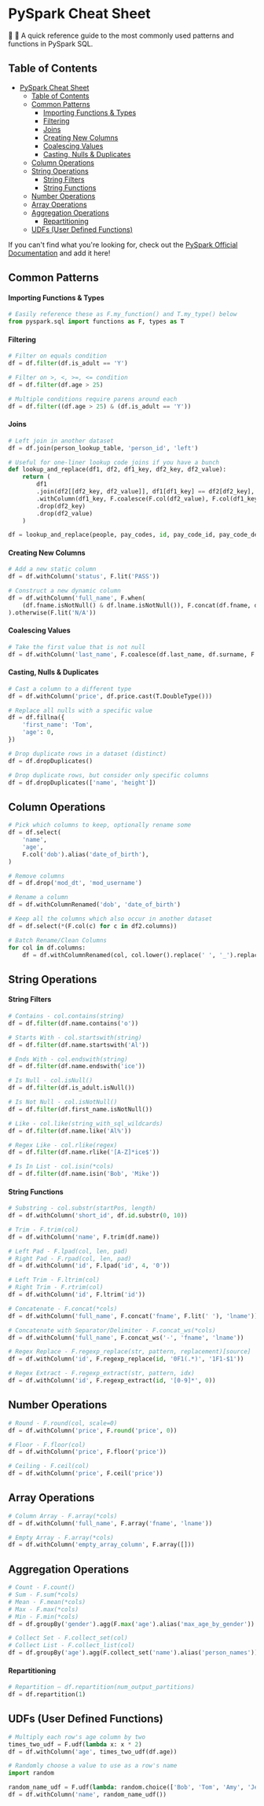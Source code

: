 # PySpark Cheat Sheet

🐍 📄 A quick reference guide to the most commonly used patterns and functions in PySpark SQL.

## Table of Contents

- [PySpark Cheat Sheet](#pyspark-cheat-sheet)
  - [Table of Contents](#table-of-contents)
  - [Common Patterns](#common-patterns)
      - [Importing Functions & Types](#importing-functions--types)
      - [Filtering](#filtering)
      - [Joins](#joins)
      - [Creating New Columns](#creating-new-columns)
      - [Coalescing Values](#coalescing-values)
      - [Casting, Nulls & Duplicates](#casting-nulls--duplicates)
  - [Column Operations](#column-operations)
  - [String Operations](#string-operations)
      - [String Filters](#string-filters)
      - [String Functions](#string-functions)
  - [Number Operations](#number-operations)
  - [Array Operations](#array-operations)
  - [Aggregation Operations](#aggregation-operations)
      - [Repartitioning](#repartitioning)
  - [UDFs (User Defined Functions)](#udfs-user-defined-functions)

If you can't find what you're looking for, check out the [PySpark Official Documentation](https://spark.apache.org/docs/latest/api/python/pyspark.sql.html) and add it here!
 
## Common Patterns

#### Importing Functions & Types

```python
# Easily reference these as F.my_function() and T.my_type() below
from pyspark.sql import functions as F, types as T
```

#### Filtering

```python
# Filter on equals condition
df = df.filter(df.is_adult == 'Y')

# Filter on >, <, >=, <= condition
df = df.filter(df.age > 25)

# Multiple conditions require parens around each
df = df.filter((df.age > 25) & (df.is_adult == 'Y'))
```

#### Joins

```python
# Left join in another dataset
df = df.join(person_lookup_table, 'person_id', 'left')

# Useful for one-liner lookup code joins if you have a bunch
def lookup_and_replace(df1, df2, df1_key, df2_key, df2_value):
    return (
        df1
        .join(df2[[df2_key, df2_value]], df1[df1_key] == df2[df2_key], 'left')
        .withColumn(df1_key, F.coalesce(F.col(df2_value), F.col(df1_key)))
        .drop(df2_key)
        .drop(df2_value)
    )

df = lookup_and_replace(people, pay_codes, id, pay_code_id, pay_code_desc)
```

#### Creating New Columns

```python
# Add a new static column
df = df.withColumn('status', F.lit('PASS'))

# Construct a new dynamic column
df = df.withColumn('full_name', F.when(
    (df.fname.isNotNull() & df.lname.isNotNull()), F.concat(df.fname, df.lname)
).otherwise(F.lit('N/A'))
```

#### Coalescing Values

```python
# Take the first value that is not null
df = df.withColumn('last_name', F.coalesce(df.last_name, df.surname, F.lit('N/A')))
```

#### Casting, Nulls & Duplicates

```python
# Cast a column to a different type
df = df.withColumn('price', df.price.cast(T.DoubleType()))

# Replace all nulls with a specific value
df = df.fillna({
    'first_name': 'Tom',
    'age': 0,
})

# Drop duplicate rows in a dataset (distinct)
df = df.dropDuplicates()

# Drop duplicate rows, but consider only specific columns
df = df.dropDuplicates(['name', 'height'])
```

## Column Operations

```python
# Pick which columns to keep, optionally rename some
df = df.select(
    'name',
    'age',
    F.col('dob').alias('date_of_birth'),
)

# Remove columns
df = df.drop('mod_dt', 'mod_username')

# Rename a column
df = df.withColumnRenamed('dob', 'date_of_birth')

# Keep all the columns which also occur in another dataset
df = df.select(*(F.col(c) for c in df2.columns))

# Batch Rename/Clean Columns
for col in df.columns:
    df = df.withColumnRenamed(col, col.lower().replace(' ', '_').replace('-', '_'))
```

## String Operations

#### String Filters

```python
# Contains - col.contains(string)
df = df.filter(df.name.contains('o'))

# Starts With - col.startswith(string)
df = df.filter(df.name.startswith('Al'))

# Ends With - col.endswith(string)
df = df.filter(df.name.endswith('ice'))

# Is Null - col.isNull()
df = df.filter(df.is_adult.isNull())

# Is Not Null - col.isNotNull()
df = df.filter(df.first_name.isNotNull())

# Like - col.like(string_with_sql_wildcards)
df = df.filter(df.name.like('Al%'))

# Regex Like - col.rlike(regex)
df = df.filter(df.name.rlike('[A-Z]*ice$'))

# Is In List - col.isin(*cols)
df = df.filter(df.name.isin('Bob', 'Mike'))
```

#### String Functions

```python
# Substring - col.substr(startPos, length)
df = df.withColumn('short_id', df.id.substr(0, 10))

# Trim - F.trim(col)
df = df.withColumn('name', F.trim(df.name))

# Left Pad - F.lpad(col, len, pad)
# Right Pad - F.rpad(col, len, pad)
df = df.withColumn('id', F.lpad('id', 4, '0'))

# Left Trim - F.ltrim(col)
# Right Trim - F.rtrim(col)
df = df.withColumn('id', F.ltrim('id'))

# Concatenate - F.concat(*cols)
df = df.withColumn('full_name', F.concat('fname', F.lit(' '), 'lname'))

# Concatenate with Separator/Delimiter - F.concat_ws(*cols)
df = df.withColumn('full_name', F.concat_ws('-', 'fname', 'lname'))

# Regex Replace - F.regexp_replace(str, pattern, replacement)[source]
df = df.withColumn('id', F.regexp_replace(id, '0F1(.*)', '1F1-$1'))

# Regex Extract - F.regexp_extract(str, pattern, idx)
df = df.withColumn('id', F.regexp_extract(id, '[0-9]*', 0))
```

## Number Operations

```python
# Round - F.round(col, scale=0)
df = df.withColumn('price', F.round('price', 0))

# Floor - F.floor(col)
df = df.withColumn('price', F.floor('price'))

# Ceiling - F.ceil(col)
df = df.withColumn('price', F.ceil('price'))
```

## Array Operations

```python
# Column Array - F.array(*cols)
df = df.withColumn('full_name', F.array('fname', 'lname'))

# Empty Array - F.array(*cols)
df = df.withColumn('empty_array_column', F.array([]))
```

## Aggregation Operations

```python
# Count - F.count()
# Sum - F.sum(*cols)
# Mean - F.mean(*cols)
# Max - F.max(*cols)
# Min - F.min(*cols)
df = df.groupBy('gender').agg(F.max('age').alias('max_age_by_gender'))

# Collect Set - F.collect_set(col)
# Collect List - F.collect_list(col)
df = df.groupBy('age').agg(F.collect_set('name').alias('person_names'))
```

#### Repartitioning

```python
# Repartition – df.repartition(num_output_partitions)
df = df.repartition(1)
```

## UDFs (User Defined Functions)

```python
# Multiply each row's age column by two
times_two_udf = F.udf(lambda x: x * 2)
df = df.withColumn('age', times_two_udf(df.age))

# Randomly choose a value to use as a row's name
import random

random_name_udf = F.udf(lambda: random.choice(['Bob', 'Tom', 'Amy', 'Jenna']))
df = df.withColumn('name', random_name_udf())
```
